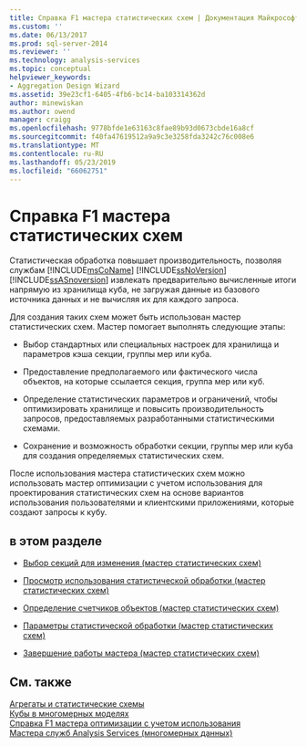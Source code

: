 ```yaml
---
title: Справка F1 мастера статистических схем | Документация Майкрософт
ms.custom: ''
ms.date: 06/13/2017
ms.prod: sql-server-2014
ms.reviewer: ''
ms.technology: analysis-services
ms.topic: conceptual
helpviewer_keywords:
- Aggregation Design Wizard
ms.assetid: 39e23cf1-6405-4fb6-bc14-ba103314362d
author: minewiskan
ms.author: owend
manager: craigg
ms.openlocfilehash: 9778bfde1e63163c8fae89b93d0673cbde16a8cf
ms.sourcegitcommit: f40fa47619512a9a9c3e3258fda3242c76c008e6
ms.translationtype: MT
ms.contentlocale: ru-RU
ms.lasthandoff: 05/23/2019
ms.locfileid: "66062751"
---
```

# <a name="aggregation-design-wizard-f1-help"></a>Справка F1 мастера статистических схем
  Статистическая обработка повышает производительность, позволяя службам [!INCLUDE[msCoName](../includes/msconame-md.md)] [!INCLUDE[ssNoVersion](../includes/ssnoversion-md.md)] [!INCLUDE[ssASnoversion](../includes/ssasnoversion-md.md)] извлекать предварительно вычисленные итоги напрямую из хранилища куба, не загружая данные из базового источника данных и не вычисляя их для каждого запроса.  
  
 Для создания таких схем может быть использован мастер статистических схем. Мастер помогает выполнять следующие этапы:  
  
-   Выбор стандартных или специальных настроек для хранилища и параметров кэша секции, группы мер или куба.  
  
-   Предоставление предполагаемого или фактического числа объектов, на которые ссылается секция, группа мер или куб.  
  
-   Определение статистических параметров и ограничений, чтобы оптимизировать хранилище и повысить производительность запросов, предоставляемых разработанными статистическими схемами.  
  
-   Сохранение и возможность обработки секции, группы мер или куба для создания определяемых статистических схем.  
  
 После использования мастера статистических схем можно использовать мастер оптимизации с учетом использования для проектирования статистических схем на основе вариантов использования пользователями и клиентскими приложениями, которые создают запросы к кубу.  
  
## <a name="in-this-section"></a>в этом разделе  
  
-   [Выбор секций для изменения &#40;мастер статистических схем&#41;](select-partitions-to-modify-aggregation-design-wizard.md)  
  
-   [Просмотр использования статистической обработки &#40;мастер статистических схем&#41;](review-aggregation-usage-aggregation-design-wizard.md)  
  
-   [Определение счетчиков объектов &#40;мастер статистических схем&#41;](specify-object-counts-aggregation-design-wizard.md)  
  
-   [Параметры статистической обработки &#40;мастер статистических схем&#41;](set-aggregation-options-aggregation-design-wizard.md)  
  
-   [Завершение работы мастера &#40;мастер статистических схем&#41;](completing-the-wizard-aggregation-design-wizard.md)  
  
## <a name="see-also"></a>См. также  
 [Агрегаты и статистические схемы](multidimensional-models-olap-logical-cube-objects/aggregations-and-aggregation-designs.md)   
 [Кубы в многомерных моделях](multidimensional-models/cubes-in-multidimensional-models.md)   
 [Справка F1 мастера оптимизации с учетом использования](usage-based-optimization-wizard-f1-help.md)   
 [Мастера служб Analysis Services &#40;многомерных данных&#41;](analysis-services-wizards-multidimensional-data.md)  
  
  
